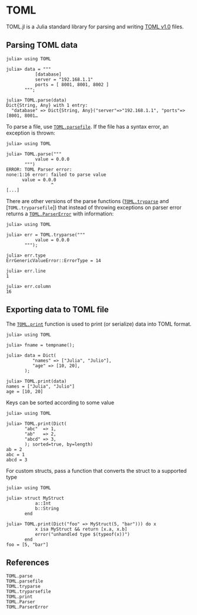 # TOML

TOML.jl is a Julia standard library for parsing and writing [TOML
v1.0](https://toml.io/en/) files.

## Parsing TOML data

```jldoctest
julia> using TOML

julia> data = """
           [database]
           server = "192.168.1.1"
           ports = [ 8001, 8001, 8002 ]
       """;

julia> TOML.parse(data)
Dict{String, Any} with 1 entry:
  "database" => Dict{String, Any}("server"=>"192.168.1.1", "ports"=>[8001, 8001…
```

To parse a file, use [`TOML.parsefile`](@ref). If the file has a syntax error,
an exception is thrown:

```jldoctest
julia> using TOML

julia> TOML.parse("""
           value = 0.0.0
       """)
ERROR: TOML Parser error:
none:1:16 error: failed to parse value
      value = 0.0.0
                 ^
[...]
```

There are other versions of the parse functions ([`TOML.tryparse`](@ref)
and [`TOML.tryparsefile`]) that instead of throwing exceptions on parser error
returns a [`TOML.ParserError`](@ref) with information:

```jldoctest
julia> using TOML

julia> err = TOML.tryparse("""
           value = 0.0.0
       """);

julia> err.type
ErrGenericValueError::ErrorType = 14

julia> err.line
1

julia> err.column
16
```


## Exporting data to TOML file

The [`TOML.print`](@ref) function is used to print (or serialize) data into TOML
format.

```jldoctest
julia> using TOML

julia> fname = tempname();

julia> data = Dict(
          "names" => ["Julia", "Julio"],
          "age" => [10, 20],
       );

julia> TOML.print(data)
names = ["Julia", "Julio"]
age = [10, 20]
```

Keys can be sorted according to some value

```jldoctest
julia> using TOML

julia> TOML.print(Dict(
       "abc"  => 1,
       "ab"   => 2,
       "abcd" => 3,
       ); sorted=true, by=length)
ab = 2
abc = 1
abcd = 3
```

For custom structs, pass a function that converts the struct to a supported
type

```jldoctest
julia> using TOML

julia> struct MyStruct
           a::Int
           b::String
       end

julia> TOML.print(Dict("foo" => MyStruct(5, "bar"))) do x
           x isa MyStruct && return [x.a, x.b]
           error("unhandled type $(typeof(x))")
       end
foo = [5, "bar"]
```


## References
```@docs
TOML.parse
TOML.parsefile
TOML.tryparse
TOML.tryparsefile
TOML.print
TOML.Parser
TOML.ParserError
```
